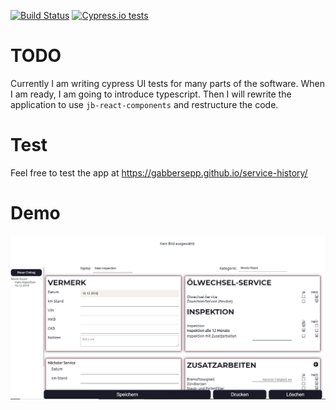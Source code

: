 [![Build Status](https://travis-ci.org/gabbersepp/service-history.svg?branch=master)](https://travis-ci.org/gabbersepp/service-history)
[![Cypress.io tests](https://img.shields.io/badge/cypress.io-tests-green.svg?style=flat-square)](https://cypress.io)

# TODO
Currently I am writing cypress UI tests for many parts of the software. When I am ready, I am going to introduce typescript. Then I will rewrite the application to use `jb-react-components` and restructure the code.

# Test
Feel free to test the app at https://gabbersepp.github.io/service-history/

# Demo

![Example](./images/example.PNG)
